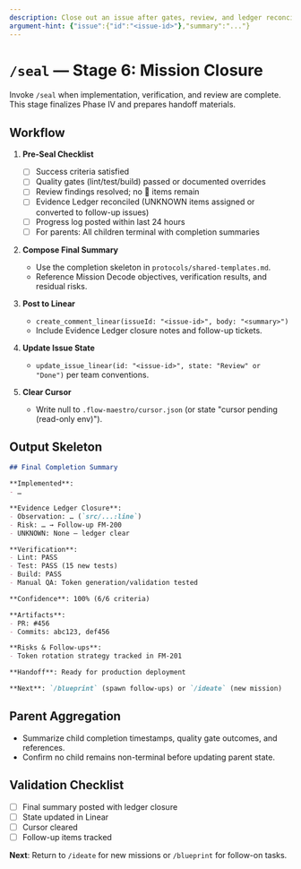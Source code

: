 ```yaml
---
description: Close out an issue after gates, review, and ledger reconciliation
argument-hint: {"issue":{"id":"<issue-id>"},"summary":"..."}
---
```


# `/seal` — Stage 6: Mission Closure

Invoke `/seal` when implementation, verification, and review are complete. This stage finalizes Phase IV and prepares handoff materials.

## Workflow

1. **Pre-Seal Checklist**
   - [ ] Success criteria satisfied
   - [ ] Quality gates (lint/test/build) passed or documented overrides
   - [ ] Review findings resolved; no 🔴 items remain
   - [ ] Evidence Ledger reconciled (UNKNOWN items assigned or converted to follow-up issues)
   - [ ] Progress log posted within last 24 hours
   - [ ] For parents: All children terminal with completion summaries

2. **Compose Final Summary**
   - Use the completion skeleton in `protocols/shared-templates.md`.
   - Reference Mission Decode objectives, verification results, and residual risks.

3. **Post to Linear**
   - `create_comment_linear(issueId: "<issue-id>", body: "<summary>")`
   - Include Evidence Ledger closure notes and follow-up tickets.

4. **Update Issue State**
   - `update_issue_linear(id: "<issue-id>", state: "Review" or "Done")` per team conventions.

5. **Clear Cursor**
   - Write null to `.flow-maestro/cursor.json` (or state "cursor pending (read-only env)").

## Output Skeleton

```markdown
## Final Completion Summary

**Implemented**:
- …

**Evidence Ledger Closure**:
- Observation: … (`src/...:line`)
- Risk: … → Follow-up FM-200
- UNKNOWN: None — ledger clear

**Verification**:
- Lint: PASS
- Test: PASS (15 new tests)
- Build: PASS
- Manual QA: Token generation/validation tested

**Confidence**: 100% (6/6 criteria)

**Artifacts**:
- PR: #456
- Commits: abc123, def456

**Risks & Follow-ups**:
- Token rotation strategy tracked in FM-201

**Handoff**: Ready for production deployment

**Next**: `/blueprint` (spawn follow-ups) or `/ideate` (new mission)
```

## Parent Aggregation

- Summarize child completion timestamps, quality gate outcomes, and references.
- Confirm no child remains non-terminal before updating parent state.

## Validation Checklist

- [ ] Final summary posted with ledger closure
- [ ] State updated in Linear
- [ ] Cursor cleared
- [ ] Follow-up items tracked

**Next**: Return to `/ideate` for new missions or `/blueprint` for follow-on tasks.

